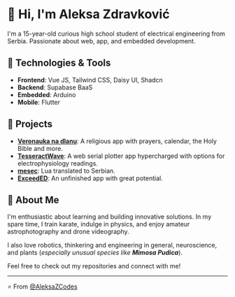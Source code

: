 # 👋 Hi, I'm Aleksa Zdravković

I'm a 15-year-old curious high school student of electrical engineering from Serbia. Passionate about web, app, and embedded development.

## 🔧 Technologies & Tools

- **Frontend**: Vue JS, Tailwind CSS, Daisy UI, Shadcn
- **Backend**: Supabase BaaS
- **Embedded**: Arduino
- **Mobile**: Flutter

## 🌟 Projects

- **[Veronauka na dlanu](https://github.com/AleksaZCodes/VeronaukaNaDlanu)**: A religious app with prayers, calendar, the Holy Bible and more.
- **[TesseractWave](https://github.com/AleksaZCodes/TesseractWave)**: A web serial plotter app hypercharged with options for electrophysiology readings.
- **[mesec](https://github.com/AleksaZCodes/mesec)**: Lua translated to Serbian.
- **[ExceedED](https://github.com/AleksaZCodes/ExceedED-App)**: An unfinished app with great potential.

## 🚀 About Me

I'm enthusiastic about learning and building innovative solutions. In my spare time, I train karate, indulge in physics, and enjoy amateur astrophotography and drone videography.

I also love robotics, thinkering and engineering in general, neuroscience, and plants (_especially unusual species like **Mimosa Pudica**_).

Feel free to check out my repositories and connect with me!

---

⭐️ From [@AleksaZCodes](https://github.com/AleksaZCodes)
